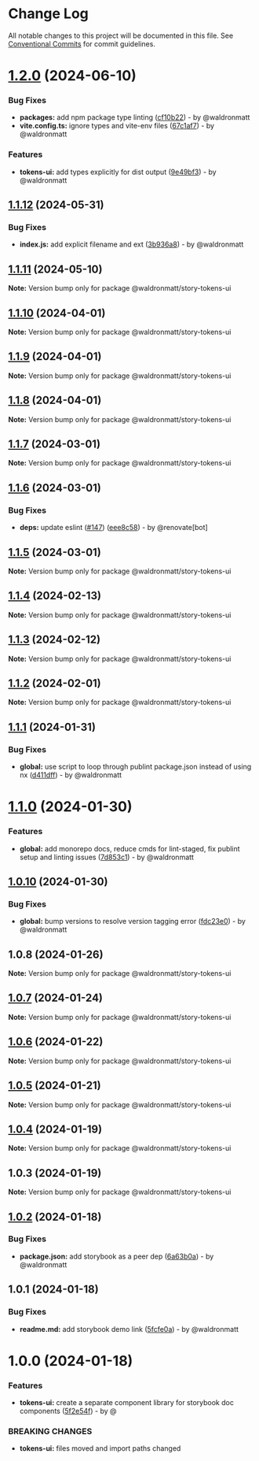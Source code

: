 # Change Log

All notable changes to this project will be documented in this file.
See [Conventional Commits](https://conventionalcommits.org) for commit guidelines.

# [1.2.0](https://github.com/waldronmatt/groundwork/compare/@waldronmatt/story-tokens-ui@1.1.12...@waldronmatt/story-tokens-ui@1.2.0) (2024-06-10)

### Bug Fixes

* **packages:** add npm package type linting ([cf10b22](https://github.com/waldronmatt/groundwork/commit/cf10b228d90d1850726ad19013bfa4ced5aff018)) - by @waldronmatt
* **vite.config.ts:** ignore types and vite-env files ([67c1af7](https://github.com/waldronmatt/groundwork/commit/67c1af78460a9a29b76da01f8a596f7c9831d727)) - by @waldronmatt

### Features

* **tokens-ui:** add types explicitly for dist output ([9e49bf3](https://github.com/waldronmatt/groundwork/commit/9e49bf324efc4d29a427125d000d7b417c5139be)) - by @waldronmatt

## [1.1.12](https://github.com/waldronmatt/groundwork/compare/@waldronmatt/story-tokens-ui@1.1.11...@waldronmatt/story-tokens-ui@1.1.12) (2024-05-31)

### Bug Fixes

* **index.js:** add explicit filename and ext ([3b936a8](https://github.com/waldronmatt/groundwork/commit/3b936a8f31822bd2777666b5fff05d5ab5084fa0)) - by @waldronmatt

## [1.1.11](https://github.com/waldronmatt/groundwork/compare/@waldronmatt/story-tokens-ui@1.1.10...@waldronmatt/story-tokens-ui@1.1.11) (2024-05-10)

**Note:** Version bump only for package @waldronmatt/story-tokens-ui

## [1.1.10](https://github.com/waldronmatt/groundwork/compare/@waldronmatt/story-tokens-ui@1.1.9...@waldronmatt/story-tokens-ui@1.1.10) (2024-04-01)

**Note:** Version bump only for package @waldronmatt/story-tokens-ui

## [1.1.9](https://github.com/waldronmatt/groundwork/compare/@waldronmatt/story-tokens-ui@1.1.8...@waldronmatt/story-tokens-ui@1.1.9) (2024-04-01)

**Note:** Version bump only for package @waldronmatt/story-tokens-ui

## [1.1.8](https://github.com/waldronmatt/groundwork/compare/@waldronmatt/story-tokens-ui@1.1.7...@waldronmatt/story-tokens-ui@1.1.8) (2024-04-01)

**Note:** Version bump only for package @waldronmatt/story-tokens-ui

## [1.1.7](https://github.com/waldronmatt/groundwork/compare/@waldronmatt/story-tokens-ui@1.1.6...@waldronmatt/story-tokens-ui@1.1.7) (2024-03-01)

**Note:** Version bump only for package @waldronmatt/story-tokens-ui

## [1.1.6](https://github.com/waldronmatt/groundwork/compare/@waldronmatt/story-tokens-ui@1.1.5...@waldronmatt/story-tokens-ui@1.1.6) (2024-03-01)

### Bug Fixes

* **deps:** update eslint ([#147](https://github.com/waldronmatt/groundwork/issues/147)) ([eee8c58](https://github.com/waldronmatt/groundwork/commit/eee8c58660c863f2588ed8a79ddd9259b1942aaf)) - by @renovate[bot]

## [1.1.5](https://github.com/waldronmatt/groundwork/compare/@waldronmatt/story-tokens-ui@1.1.4...@waldronmatt/story-tokens-ui@1.1.5) (2024-03-01)

**Note:** Version bump only for package @waldronmatt/story-tokens-ui

## [1.1.4](https://github.com/waldronmatt/groundwork/compare/@waldronmatt/story-tokens-ui@1.1.3...@waldronmatt/story-tokens-ui@1.1.4) (2024-02-13)

**Note:** Version bump only for package @waldronmatt/story-tokens-ui

## [1.1.3](https://github.com/waldronmatt/groundwork/compare/@waldronmatt/story-tokens-ui@1.1.2...@waldronmatt/story-tokens-ui@1.1.3) (2024-02-12)

**Note:** Version bump only for package @waldronmatt/story-tokens-ui

## [1.1.2](https://github.com/waldronmatt/groundwork/compare/@waldronmatt/story-tokens-ui@1.1.1...@waldronmatt/story-tokens-ui@1.1.2) (2024-02-01)

**Note:** Version bump only for package @waldronmatt/story-tokens-ui

## [1.1.1](https://github.com/waldronmatt/groundwork/compare/@waldronmatt/story-tokens-ui@1.1.0...@waldronmatt/story-tokens-ui@1.1.1) (2024-01-31)

### Bug Fixes

* **global:** use script to loop through publint package.json instead of using nx ([d411dff](https://github.com/waldronmatt/groundwork/commit/d411dff4109c06ff7b254c421c91d4d0fd012964)) - by @waldronmatt

# [1.1.0](https://github.com/waldronmatt/groundwork/compare/@waldronmatt/story-tokens-ui@1.0.10...@waldronmatt/story-tokens-ui@1.1.0) (2024-01-30)

### Features

* **global:** add monorepo docs, reduce cmds for lint-staged, fix publint setup and linting issues ([7d853c1](https://github.com/waldronmatt/groundwork/commit/7d853c195879bda8aeb22a3cc1786c798013b315)) - by @waldronmatt

## [1.0.10](https://github.com/waldronmatt/groundwork/compare/@waldronmatt/story-tokens-ui@1.0.8...@waldronmatt/story-tokens-ui@1.0.10) (2024-01-30)

### Bug Fixes

* **global:** bump versions to resolve version tagging error ([fdc23e0](https://github.com/waldronmatt/groundwork/commit/fdc23e05b452c6b34148445889b0cdebdf7e5539)) - by @waldronmatt

## 1.0.8 (2024-01-26)

**Note:** Version bump only for package @waldronmatt/story-tokens-ui

## [1.0.7](https://github.com/waldronmatt/groundwork/compare/@waldronmatt/story-tokens-ui@1.0.6...@waldronmatt/story-tokens-ui@1.0.7) (2024-01-24)

**Note:** Version bump only for package @waldronmatt/story-tokens-ui

## [1.0.6](https://github.com/waldronmatt/groundwork/compare/@waldronmatt/story-tokens-ui@1.0.5...@waldronmatt/story-tokens-ui@1.0.6) (2024-01-22)

**Note:** Version bump only for package @waldronmatt/story-tokens-ui

## [1.0.5](https://github.com/waldronmatt/groundwork/compare/@waldronmatt/story-tokens-ui@1.0.4...@waldronmatt/story-tokens-ui@1.0.5) (2024-01-21)

**Note:** Version bump only for package @waldronmatt/story-tokens-ui

## [1.0.4](https://github.com/waldronmatt/groundwork/compare/@waldronmatt/story-tokens-ui@1.0.3...@waldronmatt/story-tokens-ui@1.0.4) (2024-01-19)

**Note:** Version bump only for package @waldronmatt/story-tokens-ui

## 1.0.3 (2024-01-19)

**Note:** Version bump only for package @waldronmatt/story-tokens-ui

## [1.0.2](https://github.com/waldronmatt/groundwork/compare/@waldronmatt/story-tokens-ui@1.0.1...@waldronmatt/story-tokens-ui@1.0.2) (2024-01-18)

### Bug Fixes

* **package.json:** add storybook as a peer dep ([6a63b0a](https://github.com/waldronmatt/groundwork/commit/6a63b0a6c3076456f6d3ff35737489636c02fb90)) - by @waldronmatt

## 1.0.1 (2024-01-18)

### Bug Fixes

* **readme.md:** add storybook demo link ([5fcfe0a](https://github.com/waldronmatt/groundwork/commit/5fcfe0a188786ccc782a9b4866b18dd358d02673)) - by @waldronmatt

# 1.0.0 (2024-01-18)

### Features

* **tokens-ui:** create a separate component library for storybook doc components ([5f2e54f](https://github.com/waldronmatt/groundwork/commit/5f2e54f391f94af21a7e190e614a4e7ea6882dba)) - by @

### BREAKING CHANGES

* **tokens-ui:** files moved and import paths changed

